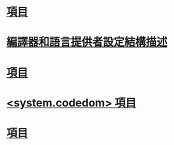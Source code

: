 # [<compilers> 項目](compilers-element.md)
# [編譯器和語言提供者設定結構描述](index.md)
# [<compiler> 項目](compiler-element.md)
# [<system.codedom> 項目](system-codedom-element.md)
# [<providerOption> 項目](provideroption-element.md)
